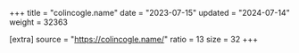 +++
title = "colincogle.name"
date = "2023-07-15"
updated = "2024-07-14"
weight = 32363

[extra]
source = "https://colincogle.name/"
ratio = 13
size = 32
+++
